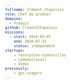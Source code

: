 ```yaml
---
fullname: Clément Chapalain
role: Chef de produit
domaine:
  - Produit
github: ClementChapalain
missions:
  - start: 2018-09-05
    end: 2020-07-31
    status: independent
startups:
    - resorption-bidonvilles
    - codedutravail
    - didoc
previously:
    - gps-usagers
---
```

